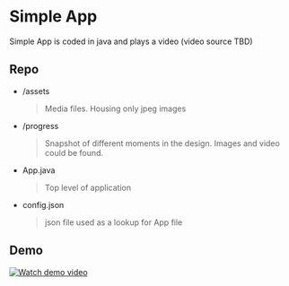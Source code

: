# Simple App

Simple App is coded in java and plays a video (video source TBD)

## Repo 

- /assets
    > Media files. Housing only jpeg images
- /progress
    > Snapshot of different moments in the design. Images and video could be found.
- App.java
    > Top level of application
- config.json 
    > json file used as a lookup for App file 

## Demo

[![Watch demo video](https://imgur.com/a/ZY8mayo)](https://youtu.be/4IkW_tXpw5s)

